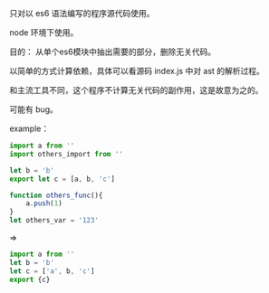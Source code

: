 只对以 es6 语法编写的程序源代码使用。

node 环境下使用。

目的： 从单个es6模块中抽出需要的部分，删除无关代码。

以简单的方式计算依赖，具体可以看源码 index.js 中对 ast 的解析过程。

和主流工具不同，这个程序不计算无关代码的副作用，这是故意为之的。

可能有 bug。

example：

```javascript
import a from ''
import others_import from ''

let b = 'b'
export let c = [a, b, 'c']

function others_func(){
    a.push(1)
}
let others_var = '123'
```

=>

```javascript
import a from ''
let b = 'b'
let c = ['a', b, 'c']
export {c}
```